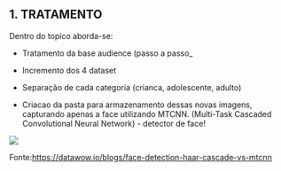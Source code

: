 ## 1. TRATAMENTO

Dentro do topico aborda-se:

- Tratamento da base audience (passo a passo_


- Incremento dos 4 dataset


- Separação de cada categoria (crianca, adolescente, adulto)


- Criacao da pasta para armazenamento dessas novas imagens, capturando apenas a face utilizando MTCNN. (Multi-Task Cascaded Convolutional Neural Network) - detector de face!

![](https://drive.google.com/uc?id=1eeVjhgRf_9vvy1pMtUm0TLJiuurGL1fU)



Fonte:https://datawow.io/blogs/face-detection-haar-cascade-vs-mtcnn
